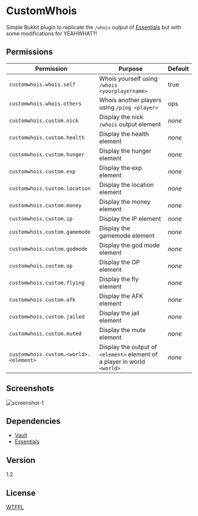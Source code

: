 CustomWhois
====

Simple Bukkit plugin to replicate the `/whois` output of [Essentials](https://github.com/essentials/Essentials/) but with some modifications for YEAHWHAT?!

## Permissions

Permission | Purpose | Default
--- | --- | ---
`customwhois.whois.self` | Whois yourself using `/whois <yourplayername>` | true
`customwhois.whois.others` | Whois another players using `/ping <player>` | ops
`customwhois.custom.nick` | Display the nick `/whois` output element | _none_
`customwhois.custom.health` | Display the health element | _none_
`customwhois.custom.hunger` | Display the hunger element | _none_
`customwhois.custom.exp` | Display the exp element | _none_
`customwhois.custom.location` | Display the location element | _none_
`customwhois.custom.money` | Display the money element | _none_
`customwhois.custom.ip` | Display the IP element | _none_
`customwhois.custom.gamemode` | Display the gamemode element | _none_
`customwhois.custom.godmode` | Display the god mode element | _none_
`customwhois.custom.op` | Display the OP element | _none_
`customwhois.custom.flying` | Display the fly element | _none_
`customwhois.custom.afk` | Display the AFK element | _none_
`customwhois.custom.jailed` | Display the jail element | _none_
`customwhois.custom.muted` | Display the mute element | _none_
`customwhois.custom.<world>.<element>` | Display the output of `<element>` element of a player in world `<world>` | _none_

## Screenshots

![screenshot-1](http://cl.ly/image/0W1o3J1w070O/+)

## Dependencies

* [Vault](https://github.com/MilkBowl/Vault) 
* [Essentials](https://github.com/essentials/Essentials/)

## Version

1.2

## License

[WTFPL](LICENSE)